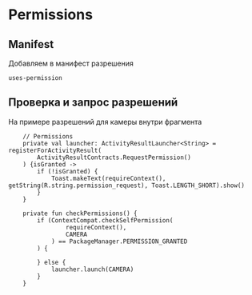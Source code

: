 # Permissions
## Manifest
Добавляем в манифест разрешения
```
uses-permission
```
## Проверка и запрос разрешений
На примере разрешений для камеры внутри фрагмента
```
    // Permissions
    private val launcher: ActivityResultLauncher<String> = registerForActivityResult(
        ActivityResultContracts.RequestPermission()
    ) {isGranted ->
        if (!isGranted) {
            Toast.makeText(requireContext(), getString(R.string.permission_request), Toast.LENGTH_SHORT).show()
        }
    }

    private fun checkPermissions() {
        if (ContextCompat.checkSelfPermission(
                requireContext(),
                CAMERA
            ) == PackageManager.PERMISSION_GRANTED
        ) {

        } else {
            launcher.launch(CAMERA)
        }
    }
```
